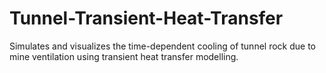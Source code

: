 # Tunnel-Transient-Heat-Transfer
Simulates and visualizes the time-dependent cooling of tunnel rock due to mine ventilation using transient heat transfer modelling.
